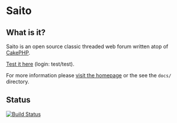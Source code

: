 Saito
=====

What is it?
-----------

Saito is an open source classic threaded web forum written atop of [CakePHP][cake].

[Test it here][SaitoSupport] (login: test/test).

For more information please [visit the homepage][SaitoHomepage] or the see the `docs/` directory.

Status
------

[![Build Status](https://secure.travis-ci.org/Schlaefer/Saito.png?branch=master)](http://travis-ci.org/Schlaefer/Saito)

[cake]: http://cakephp.org/
[SaitoHomepage]: http://saito.siezi.com/
[SaitoSupport]: http://saito.siezi.com/forum/